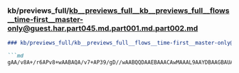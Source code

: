 ### kb/previews_full/kb__previews_full__kb__previews_full__flows__time-first__master-only@guest.har.part045.md.part001.md.part002.md

```md
### kb/previews_full/kb__previews_full__flows__time-first__master-only@guest.har.part045.md.part001.md (part 002)

```md
gAA/v8A+/r6APv8+wAABAQA/v7+AP39/gD//wAABQQDAAEBAAACAwMAAAL9AAYDBAAGBAUAAQEAAAACAQAA/gAABAQD
```

```

```
